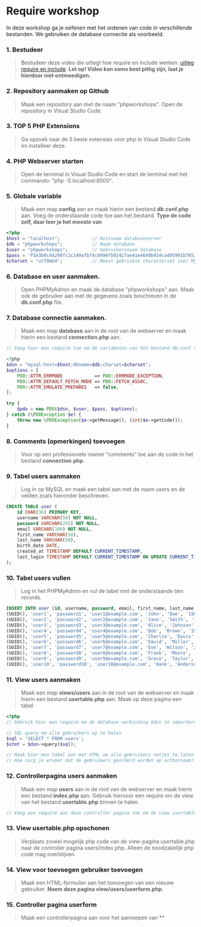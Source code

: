 # Require workshop

In deze workshop ga je oefenen met het ordenen van code in verschillende bestanden. We gebruiken de database connectie als voorbeeld.

### 1. Bestudeer
> Bestudeer deze video die uitlegt hoe require en include werken: [uitleg require en include](https://youtu.be/pQLO6l5lp-Y?feature=shared). **Let op! Video kan soms best pittig zijn, laat je hierdoor niet ontmoedigen.**


### 2. Repository aanmaken op Github
> Maak een repository aan met de naam "phpworkshops". Open de repository in Visual Studio Code.


### 3. TOP 5 PHP Extensions
> Ga opzoek naar de 5 beste extensies voor php in Visual Studio Code en installeer deze.


### 4. PHP Webserver starten
> Open de terminal in Visual Studio Code en start de terminal met het commando: "php -S localhost:8000".


### 5. Globale variable
> Maak een map **config** aan en maak hierin een bestand **db.conf.php** aan. Voeg de onderstaande code toe aan het bestand. **Type de code zelf, daar leer je het meeste van**
```php
<?php
$host = "localhost";            // Hostnaam databaseserver
$db = "phpworkshops";           // Naam database
$user = "phpworkshops";         // Gebruikersnaam database
$pass = 'P1e3b0c44298fc1c149afbf4c8996fb92427ae41e4649b934ca495991b7852b855';
$charset = "utf8mb4";           // Meest gebruikte characterset voor MySQL.
```

### 6. Database en user aanmaken.
> Open PHPMyAdmin en maak de database "phpworkshops" aan. Maak ook de gebruiker aan met de gegevens zoals beschreven in de **db.conf.php** file.


### 7. Database connectie aanmaken.
> Maak een map **database** aan in de root van de webserver en maak hierin een bestand **connection.php** aan.

```php
// Voeg hier een require toe om de variabelen van het bestand db.conf te importeren.

<?php
$dsn = "mysql:host=$host;dbname=$db;charset=$charset";
$options = [
    PDO::ATTR_ERRMODE            => PDO::ERRMODE_EXCEPTION,
    PDO::ATTR_DEFAULT_FETCH_MODE => PDO::FETCH_ASSOC,
    PDO::ATTR_EMULATE_PREPARES   => false,
];

try {
    $pdo = new PDO($dsn, $user, $pass, $options);
} catch (\PDOException $e) {
    throw new \PDOException($e->getMessage(), (int)$e->getCode());
}
```

### 8. Comments (opmerkingen) toevoegen
> Voor op een professionele manier "comments" toe aan de code in het bestand **connection.php**.


### 9. Tabel users aanmaken
> Log in op MySQL en maak een tabel aan met de naam users en de velden zoals hieronder beschreven.
```sql
CREATE TABLE user (
    id CHAR(36) PRIMARY KEY,
    username VARCHAR(50) NOT NULL,
    password VARCHAR(255) NOT NULL,
    email VARCHAR(100) NOT NULL,
    first_name VARCHAR(50),
    last_name VARCHAR(50),
    birth_date DATE,
    created_at TIMESTAMP DEFAULT CURRENT_TIMESTAMP,
    last_login TIMESTAMP DEFAULT CURRENT_TIMESTAMP ON UPDATE CURRENT_TIMESTAMP
);
```

### 10. Tabel users vullen
> Log in het PHPMyAdmin en vul de tabel met de onderstaande tien records.
```sql
INSERT INTO user (id, username, password, email, first_name, last_name, birth_date) VALUES
(UUID(), 'user1', 'password1', 'user1@example.com', 'John', 'Doe', '1990-01-01'),
(UUID(), 'user2', 'password2', 'user2@example.com', 'Jane', 'Smith', '1992-02-02'),
(UUID(), 'user3', 'password3', 'user3@example.com', 'Alice', 'Johnson', '1994-03-03'),
(UUID(), 'user4', 'password4', 'user4@example.com', 'Bob', 'Brown', '1996-04-04'),
(UUID(), 'user5', 'password5', 'user5@example.com', 'Charlie', 'Davis', '1998-05-05'),
(UUID(), 'user6', 'password6', 'user6@example.com', 'David', 'Miller', '2000-06-06'),
(UUID(), 'user7', 'password7', 'user7@example.com', 'Eve', 'Wilson', '2002-07-07'),
(UUID(), 'user8', 'password8', 'user8@example.com', 'Frank', 'Moore', '2004-08-08'),
(UUID(), 'user9', 'password9', 'user9@example.com', 'Grace', 'Taylor', '2006-09-09'),
(UUID(), 'user10', 'password10', 'user10@example.com', 'Hank', 'Anderson', '2008-10-10');
```

### 11. View users aanmaken
> Maak een map **views/users** aan in de root van de webserver en maak hierin een bestand **usertable.php** aan. Maak op deze pagina een tabel
```php
<?php
// Gebruik hier een require om de database verbinding $dsn te importeren.

// SQL query om alle gebruikers op te halen
$sql = 'SELECT * FROM users';
$stmt = $dsn->query($sql);

// Maak hier een tabel aan met HTML om alle gebruikers netjes te laten zien.
// Hoe zorg je ervoor dat de gebruikers georderd worden op achternaam?
```

### 12. Controllerpagina users aanmaken
> Maak een map **users** aan in de root van de webserver en maak hierin een bestand **index.php** aan. Gebruik hiervoor een require om de view van het bestand **usertable.php** binnen te halen.

```php
// Voeg een require aan deze controller pagina toe om de view usertable.php aan te roepen. Als je nu in de browser http://localhost:8000/users aanroept krijg je de tabel met gebruikers.
```

### 13. View usertable.php opschonen
> Verplaats zoveel mogelijk php code van de view-pagina usertable.php naar de controller pagina users/index.php. Alleen de noodzakelijk php code mag overblijven.


### 14. View voor toevoegen gebruiker toevoegen
> Maak een HTML-formulier aan het toevoegen van een nieuwe gebruiker. **Noem deze pagina view/users/userform.php**.


### 15. Controller pagina userform
> Maak een controllerpagina aan voor het aanroepen van **